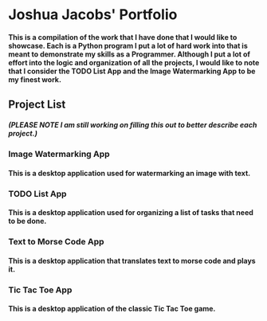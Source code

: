 # Joshua Jacobs' Portfolio

#### This is a compilation of the work that I have done that I would like to showcase. Each is a Python program I put a lot of hard work into that is meant to demonstrate my skills as a Programmer. Although I put a lot of effort into the logic and organization of all the projects, I would like to note that I consider the TODO List App and the Image Watermarking App to be my finest work.

## Project List

##### (*PLEASE NOTE* I am still working on filling this out to better describe each project.)

### Image Watermarking App

#### This is a desktop application used for watermarking an image with text.

### TODO List App

#### This is a desktop application used for organizing a list of tasks that need to be done.

### Text to Morse Code App

#### This is a desktop application that translates text to morse code and plays it.

### Tic Tac Toe App

#### This is a desktop application of the classic Tic Tac Toe game.